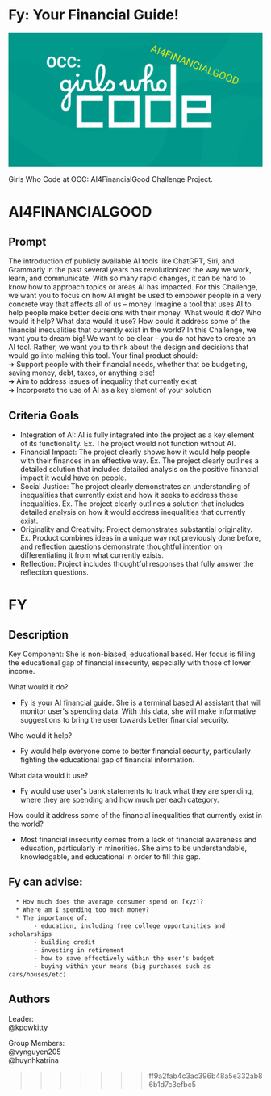 # Fy: Your Financial Guide!

![alt text](https://github.com/kpowkitty/fy/blob/main/res/gwc-ai4financialgood-logo.png?raw=true)

Girls Who Code at OCC: AI4FinancialGood Challenge Project.

# AI4FINANCIALGOOD

## Prompt  

The introduction of publicly available AI tools like ChatGPT, Siri, and Grammarly in the past several years has revolutionized the way we work, learn, and communicate. With so many rapid changes, it can be hard to know how to approach topics or areas AI has impacted. For this Challenge, we want you to focus on how AI might be used to empower people in a very concrete way that affects all of us – money. Imagine a tool that uses AI to help people make better decisions with their money. What would it do? Who would it help? What data would it use? How could it address some of the financial inequalities that currently exist in the world? In this Challenge, we want you to dream big! We want to be clear - you do not have to create an AI tool. Rather, we want you to think about the design and decisions that would go into making this tool. Your final product should:  
➔ Support people with their financial needs, whether that be budgeting, saving
money, debt, taxes, or anything else!  
➔ Aim to address issues of inequality that currently exist  
➔ Incorporate the use of AI as a key element of your solution  

## Criteria Goals

- Integration of AI: AI is fully integrated into the project as a key element of its functionality. Ex. The project would not function without AI.
- Financial Impact: The project clearly shows how it would help people with their finances in an effective way. Ex. The project clearly outlines a detailed solution that includes detailed analysis on the positive financial impact it would have on people.
- Social Justice: The project clearly demonstrates an understanding of inequalities that currently exist and how it seeks to address these inequalities. Ex. The project clearly outlines a solution that includes detailed analysis on how it would address inequalities that currently exist.
- Originality and Creativity: Project demonstrates substantial originality. Ex. Product combines ideas in a unique way not previously done before, and reflection questions demonstrate thoughtful intention on differentiating it from what currently exists.
- Reflection: Project includes thoughtful responses that fully answer the reflection questions.

# FY

## Description


Key Component: She is non-biased, educational based. Her focus is filling the educational gap of financial insecurity, especially with those of lower income.

What would it do?  
- Fy is your AI financial guide. She is a terminal based AI assistant that will monitor user's spending data. With this data, she will make informative                   suggestions to bring the user towards better financial security.
  
Who would it help?  
- Fy would help everyone come to better financial security, particularly fighting the educational gap of financial information.  

What data would it use?   
- Fy would use user's bank statements to track what they are spending, where they are spending and how much per each category.

How could it address some of the financial inequalities that currently exist in the world?  
- Most financial insecurity comes from a lack of financial awareness and education, particularly in minorities. She aims to be understandable, knowledgable, and educational in order to fill this gap.  

## Fy can advise:  
      * How much does the average consumer spend on [xyz]?  
      * Where am I spending too much money?  
      * The importance of:  
           - education, including free college opportunities and scholarships  
           - building credit
           - investing in retirement
           - how to save effectively within the user's budget
           - buying within your means (big purchases such as cars/houses/etc)
      
  
## Authors

  Leader:  
    @kpowkitty

  Group Members:  
     @vynguyen205  
     @huynhkatrina  
>>>>>>> ff9a2fab4c3ac396b48a5e332ab86b1d7c3efbc5
